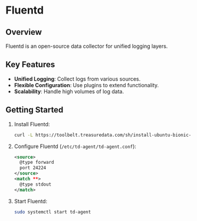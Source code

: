 # Fluentd

## Overview
Fluentd is an open-source data collector for unified logging layers.

## Key Features
- **Unified Logging**: Collect logs from various sources.
- **Flexible Configuration**: Use plugins to extend functionality.
- **Scalability**: Handle high volumes of log data.

## Getting Started
1. Install Fluentd:
   ```bash
   curl -L https://toolbelt.treasuredata.com/sh/install-ubuntu-bionic-td-agent4.sh | sh
   ```
2. Configure Fluentd (`/etc/td-agent/td-agent.conf`):
   ```xml
   <source>
     @type forward
     port 24224
   </source>
   <match **>
     @type stdout
   </match>
   ```
3. Start Fluentd:
   ```bash
   sudo systemctl start td-agent
   ```

